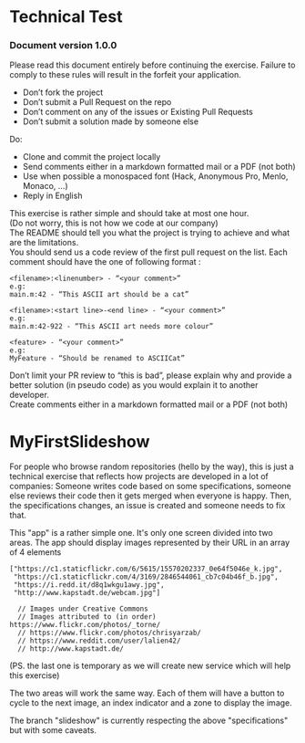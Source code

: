 # Technical Test
### Document version 1.0.0

Please read this document entirely before continuing the exercise. Failure to comply to these rules will result in the forfeit your application.  

- Don’t fork the project
- Don’t submit a Pull Request on the repo
- Don’t comment on any of the issues or Existing Pull Requests
- Don’t submit a solution made by someone else

Do: 

- Clone and commit the project locally
- Send comments either in a markdown formatted mail or a PDF (not both)
- Use when possible a monospaced font (Hack, Anonymous Pro, Menlo, Monaco, …)
- Reply in English

This exercise is rather simple and should take at most one hour.  
(Do not worry, this is not how we code at our company)  
The README should tell you what the project is trying to achieve and what are the limitations.  
You should send us a code review of the first pull request on the list. Each comment should have the one of following format :
```
<filename>:<linenumber> - “<your comment>”
e.g:
main.m:42 - “This ASCII art should be a cat”
```
```
<filename>:<start line>-<end line> - “<your comment>”
e.g:
main.m:42-922 - “This ASCII art needs more colour”
```
```
<feature> - “<your comment>”
e.g:
MyFeature - “Should be renamed to ASCIICat”
``` 

Don’t limit your PR review to “this is bad”, please explain why and provide a better solution (in pseudo code) as you would explain it to another developer.  
Create comments either in a markdown formatted mail or a PDF (not both)

# MyFirstSlideshow

For people who browse random repositories (hello by the way), this is just a technical exercise that reflects how projects are developed in a lot of companies: Someone writes code based on some specifications, someone else reviews their code then it gets merged when everyone is happy. Then, the specifications changes, an issue is created and someone needs to fix that.

This "app" is a rather simple one.
It's only one screen divided into two areas. The app should display images represented by their URL in an array of 4 elements
``` 
["https://c1.staticflickr.com/6/5615/15570202337_0e64f5046e_k.jpg",
 "https://c1.staticflickr.com/4/3169/2846544061_cb7c04b46f_b.jpg",
 "https://i.redd.it/d8q1wkgu1awy.jpg",
 "http://www.kapstadt.de/webcam.jpg"]
 
  // Images under Creative Commons 
  // Images attributed to (in order) https://www.flickr.com/photos/_torne/
  // https://www.flickr.com/photos/chrisyarzab/
  // https://www.reddit.com/user/lalien42/
  // http://www.kapstadt.de/
```
(PS. the last one is temporary as we will create new service which will help this exercise)

The two areas will work the same way. Each of them will have a button to cycle to the next image, an index indicator and a zone to display the image. 

The branch "slideshow" is currently respecting the above "specifications" but with some caveats.
